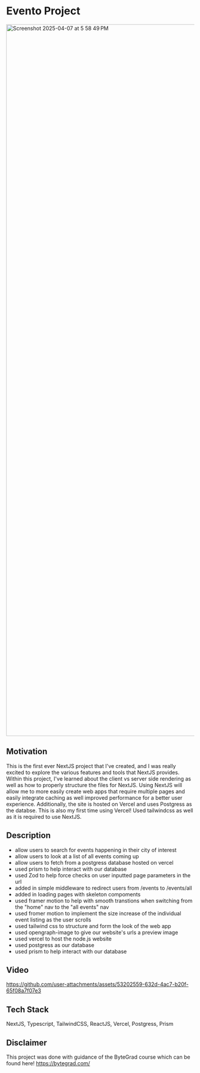 # Evento Project

<img width="1908" alt="Screenshot 2025-04-07 at 5 58 49 PM" src="https://github.com/user-attachments/assets/1edbec0d-fa01-449e-b3f4-07913a16f836" />

## Motivation

This is the first ever NextJS project that I've created, and I was really excited to explore the various features and tools that NextJS provides. Within this project, I've learned about the client vs server side rendering as well as how to properly structure the files for NextJS. Using NextJS will allow me to more easily create web apps that require multiple pages and easily integrate caching as well improved performance for a better user experience. Additionally, the site is hosted on Vercel and uses Postgress as the databse. This is also my first time using Vercel! Used tailwindcss as well as it is required to use NextJS.

## Description

- allow users to search for events happening in their city of interest
- allow users to look at a list of all events coming up
- allow users to fetch from a postgress database hosted on vercel
- used prism to help interact with our database
- used Zod to help force checks on user inputted page parameters in the url
- added in simple middleware to redirect users from /events to /events/all
- added in loading pages with skeleton compoments
- used framer motion to help with smooth transtions when switching from the "home" nav to the "all events" nav
- used fromer motion to implement the size increase of the individual event listing as the user scrolls
- used tailwind css to structure and form the look of the web app
- used opengraph-image to give our website's urls a preview image
- used vercel to host the node.js website
- used postgress as our database
- used prism to help interact with our database

## Video

https://github.com/user-attachments/assets/53202559-632d-4ac7-b20f-65f08a7f07e3

## Tech Stack

NextJS, Typescript, TailwindCSS, ReactJS, Vercel, Postgress, Prism

## Disclaimer
 
This project was done with guidance of the ByteGrad course which can be found here! https://bytegrad.com/
